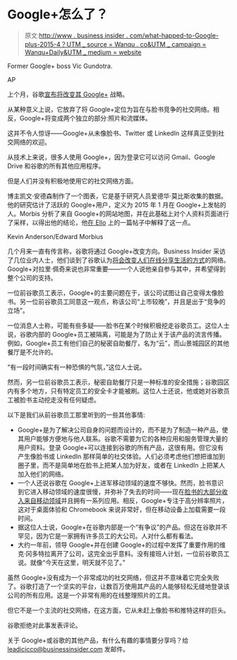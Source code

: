 # Google+怎么了？

> 原文:[http://www . business insider . com/what-happed-to-Google-plus-2015-4？UTM _ source = Wanqu . co&UTM _ campaign = Wanqu+Daily&UTM _ medium = website](http://www.businessinsider.com/what-happened-to-google-plus-2015-4?utm_source=wanqu.co&utm_campaign=Wanqu+Daily&utm_medium=website)

[](https://i.insider.com/53518c4469bedd5b04c60a45?width=1200format=jpeg&auto=webp) Former Google+ boss Vic Gundotra.

AP

上个月，谷歌[宣布将改变其 Google+](https://www.businessinsider.com/google-plus-broken-up-photos-streams-2015-3) 战略。

从某种意义上说，它放弃了将 Google+定位为旨在与脸书竞争的社交网络。相反，Google+将变成两个独立的部分:照片和流媒体。

这并不令人惊讶——Google+从未像脸书、Twitter 或 LinkedIn 这样真正受到社交网络的欢迎。

从技术上来说，很多人使用 Google+，因为登录它可以访问 Gmail、Google Drive 和谷歌的所有其他应用程序。

但是人们并没有积极地使用它的社交网络方面。

博主凯文·安德森制作了一个图表，它是基于研究人员爱德华·莫比斯收集的数据。他的研究估计了活跃的 Google+用户，定义为 2015 年 1 月在 Google+上发帖的人。Morbis 分析了来自 Google+的网站地图，并在此基础上对个人资料页面进行了采样，以得出他的结论，他[在 Ello](https://ello.co/dredmorbius/post/nAya9WqdemIoVuVWVOYQUQ) 上的一篇帖子中解释了这一点。

[](https://i.insider.com/54be6882dd089592368b45ac?width=1200format=jpeg&auto=webp)Kevin Anderson/Edward Morbius

几个月来一直有传言称，谷歌将通过 Google+改变方向。Business Insider 采访了几位业内人士，他们谈到了谷歌认为[将会改变人们在线分享生活的方式](https://googleblog.blogspot.com/2011/06/introducing-google-project-real-life.html)的网络。Google+对拉里·佩奇来说也非常重要——一个人说他亲自参与其中，并希望得到整个公司的支持。

一位前谷歌员工表示，Google+的主要问题在于，该公司试图让自己变得太像脸书。另一位前谷歌员工同意这一观点，称该公司“上市较晚”，并且是出于“竞争的立场”。

一位消息人士称，可能有些多疑——脸书在某个时候积极挖走谷歌员工。这位人士说，谷歌内部的 Google+员工被隔离，可能是为了防止关于该产品的流言传播。例如，Google+员工有他们自己的秘密自助餐厅，名为“云”，而山景城园区的其他餐厅是不允许的。

“有一段时间确实有一种恐惧的气氛，”这位人士说。

然而，另一位前谷歌员工表示，秘密自助餐厅只是一种标准的安全措施；谷歌园区内有多个地方，只有特定员工的安全卡才能被刷。这位人士还说，他或她对谷歌员工被脸书主动挖走没有任何疑虑。

以下是我们从前谷歌员工那里听到的一些其他事情:

*   Google+是为了解决公司自身的问题而设计的，而不是为了制造一种产品，使其用户能够方便地与他人联系。谷歌不需要为它的各种应用和服务管理大量的用户资料。登录 Google+可以连接到谷歌的所有产品，这很有用。但它没有产生像脸书或 LinkedIn 那样简单的社交体验。人们必须考虑他们想把谁加到圈子里，而不是简单地在脸书上把某人加为好友，或者在 LinkedIn 上把某人加入他们的网络。
*   一个人还说谷歌在 Google+上进军移动领域的速度不够快。然而，脸书意识到它进入移动领域的速度很慢，并弥补了失去的时间——现在[脸书的大部分收入来自移动领域](https://www.businessinsider.com/facebooks-mobile-ad-business-is-three-quarters-of-total-revenue-2015-4)并且拥有一系列应用。相反，Google+专注于高分辨率照片，这对于桌面体验和 Chromebook 来说非常好，但在移动设备上加载需要一段时间。
*   据这位人士说，Google+在谷歌内部是一个“有争议”的产品。但这在谷歌并不罕见，因为它是一家拥有许多员工的大公司。人对什么都有看法。
*   大约一年前，领导 Google+并在创建 Google+的过程中发挥了重要作用的维克·冈多特拉离开了公司，这完全出乎意料。没有接班人计划，一位前谷歌员工说。就像“今天在这里，明天就不见了。”

虽然 Google+没有成为一个非常成功的社交网络，但这并不意味着它完全失败了。谷歌打造了一个坚实的平台，让数百万使用其产品的人能够轻松无缝地登录该公司的所有应用。这是一个非常有用的在线整理照片的工具。

但它不是一个主流的社交网络，在这方面，它从未赶上像脸书和推特这样的巨头。

谷歌拒绝对此事发表评论。

关于 Google+或谷歌的其他产品，有什么有趣的事情要分享吗？给 leadicicco@businessinsider.com 发邮件。